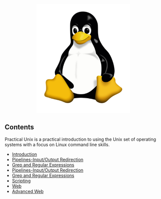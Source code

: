 <div align="center">
	<img width="300" height="350" src="media/logo.png" alt="Linux"></img>
</div>

## Contents  

Practical Unix is a practical introduction to using the Unix set of operating systems with a focus on Linux command line skills.  
- [Introduction](./Lecture%201:%20Intro)
- [Pipelines-Input/Output Redirection](./Lecture%202:%20Pipelines%20-%20Input%26Output%20Redirection)
- [Grep and Regular Expressions](#grep-and-regular-expressions)
- [Pipelines-Input/Output Redirection]()
- [Grep and Regular Expressions]()
- [Scripting]()
- [Web]()
- [Advanced Web]()

